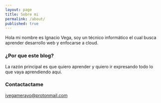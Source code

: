 ```yaml
---
layout: page
title: Sobre mi
permalink: /about/
published: true
---
```


Hola mi nombre es Ignacio Vega, soy un técnico informático el cual busca aprender desarrollo web y enfocarse a cloud.

### ¿Por que este blog?

La razón principal es que quiero aprender y quiero ir expresando todo lo que vaya aprendiendo aqui.

### Contactactame

[ivegamerayo@protonmail.com](mailto:ivegamerayo@protonmail.com)
